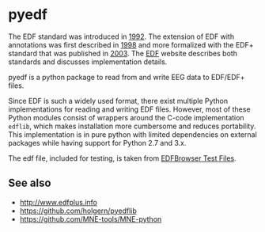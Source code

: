 # pyedf

The EDF standard was introduced in [1992](https://doi.org/10.1016/0013-4694(92)90009-7). The extension of EDF with annotations was first described in [1998](https://doi.org/10.1016/S0013-4694(98)00029-7) and more formalized with the EDF+ standard that was published in [2003](https://doi.org/10.1016/S1388-2457(03)00123-8). The [EDF](http://www.edfplus.info) website describes both standards and discusses implementation details.

pyedf is a python package to read from and write EEG data to EDF/EDF+ files.

Since EDF is such a widely used format, there exist multiple Python implementations for reading and writing EDF files. However, most of these Python modules consist of wrappers around the C-code implementation `edflib`, which makes installation more cumbersome and reduces portability. This implementation is in pure python with limited dependencies on external packages while having support for Python 2.7 and 3.x.

The edf file, included for testing, is taken from [EDFBrowser Test Files](https://www.teuniz.net/edf_bdf_testfiles/index.html).

## See also
  - http://www.edfplus.info
  - https://github.com/holgern/pyedflib
  - https://github.com/MNE-tools/MNE-python
